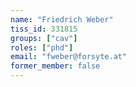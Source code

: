 ```yaml
---
name: "Friedrich Weber"
tiss_id: 331815
groups: ["cav"]
roles: ["phd"]
email: "fweber@forsyte.at"
former_member: false
---
```


<!--
Your custom content goes here.
-->